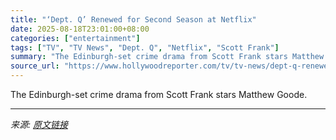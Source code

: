 ```yaml
---
title: "‘Dept. Q’ Renewed for Second Season at Netflix"
date: 2025-08-18T23:01:00+08:00
categories: ["entertainment"]
tags: ["TV", "TV News", "Dept. Q", "Netflix", "Scott Frank"]
summary: "The Edinburgh-set crime drama from Scott Frank stars Matthew Goode."
source_url: "https://www.hollywoodreporter.com/tv/tv-news/dept-q-renewed-season-2-netflix-1236346981/"
---
```


The Edinburgh-set crime drama from Scott Frank stars Matthew Goode.

---

*来源: [原文链接](https://www.hollywoodreporter.com/tv/tv-news/dept-q-renewed-season-2-netflix-1236346981/)*
